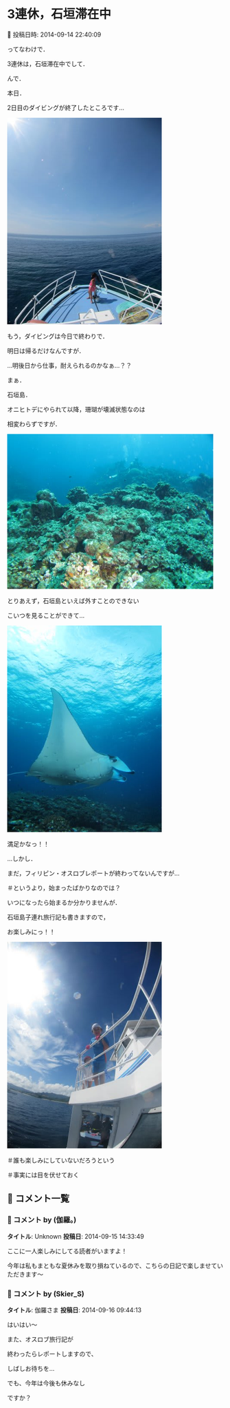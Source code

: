 # 3連休，石垣滞在中

📅 投稿日時: 2014-09-14 22:40:09

ってなわけで．


3連休は，石垣滞在中でして．





んで．


本日．


2日目のダイビングが終了したところです…




![f3512a54ede092fb29fb1c35e0caf1a6.jpg](images/f3512a54ede092fb29fb1c35e0caf1a6.jpg)




もう，ダイビングは今日で終わりで．


明日は帰るだけなんですが．


…明後日から仕事，耐えられるのかなぁ…？？





まぁ．


石垣島．


オニヒトデにやられて以降，珊瑚が壊滅状態なのは


相変わらずですが．




![835ea3269f1c2055b98ab8401d904a83.jpg](images/835ea3269f1c2055b98ab8401d904a83.jpg)




とりあえず，石垣島といえば外すことのできない


こいつを見ることができて…




![98650000fe9292f4b6ff89fa1e90f4db.jpg](images/98650000fe9292f4b6ff89fa1e90f4db.jpg)




満足かなっ！！





…しかし．


まだ，フィリピン・オスロブレポートが終わってないんですが…


＃というより，始まったばかりなのでは？


いつになったら始まるか分かりませんが．


石垣島子連れ旅行記も書きますので，


お楽しみにっ！！




![fc9804a988d45b63ea1e1ea892cf92c3.jpg](images/fc9804a988d45b63ea1e1ea892cf92c3.jpg)







＃誰も楽しみにしていないだろうという


＃事実には目を伏せておく

## 💬 コメント一覧

### 💬 コメント by (伽羅。)
**タイトル**: Unknown
**投稿日**: 2014-09-15 14:33:49

ここに一人楽しみにしてる読者がいますよ！

今年は私もまともな夏休みを取り損ねているので、こちらの日記で楽しませていただきます～

### 💬 コメント by (Skier_S)
**タイトル**: 伽羅さま
**投稿日**: 2014-09-16 09:44:13

はいはい～

また、オスロブ旅行記が

終わったらレポートしますので、

しばしお待ちを…



でも、今年は今後も休みなし

ですか？

